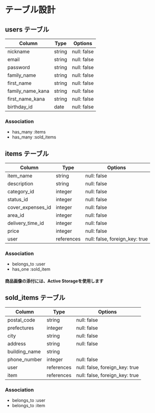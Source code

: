 # テーブル設計

## users テーブル

| Column           | Type    | Options     |
| ---------------- | ------- | ----------- |
| nickname         | string  | null: false |
| email            | string  | null: false |
| password         | string  | null: false |
| family_name      | string  | null: false |
| first_name       | string  | null: false |
| family_name_kana | string  | null: false |
| first_name_kana  | string  | null: false |
| birthday_id      | date    | null: false |

### Association

- has_many :items
- has_many :sold_items

## items テーブル

| Column            | Type       | Options                        |
| ----------------  | ---------- | ------------------------------ |
| item_name         | string     | null: false                    |
| description       | string     | null: false                    |
| category_id       | integer    | null: false                    |
| status_id         | integer    | null: false                    |
| cover_expenses_id | integer    | null: false                    |
| area_id           | integer    | null: false                    |
| delivery_time_id  | integer    | null: false                    |
| price             | integer    | null: false                    |
| user              | references | null: false, foreign_key: true |

### Association

- belongs_to :user
- has_one :sold_item
#### 商品画像の添付には、Active Storageを使用します


## sold_items テーブル

| Column                | Type       | Options                        |
| --------------------- | ---------- | ------------------------------ |
| postal_code           | string     | null: false                    |
| prefectures           | integer    | null: false                    |
| city                  | string     | null: false                    |
| address               | string     | null: false                    |
| building_name         | string     |                                |
| phone_number          | integer    | null: false                    |
| user                  | references | null: false, foreign_key: true |
| item                  | references | null: false, foreign_key: true |

### Association

- belongs_to :user
- belongs_to :item